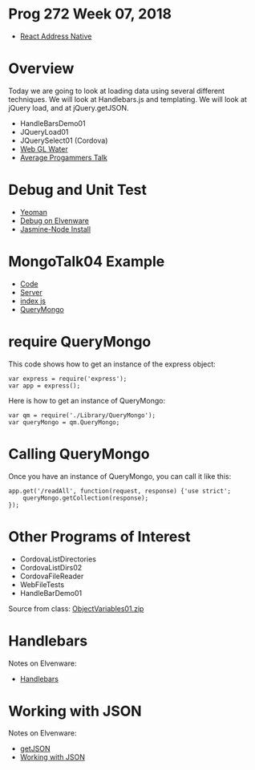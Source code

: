 # Prog 272 Week 07, 2018

- [React Address Native][ran]

[ran]: http://www.ccalvert.net/books/CloudNotes/Assignments/React/ReactNativeAddress.html

# Overview

Today we are going to look at loading data using several different techniques.
We will look at Handlebars.js and templating. We will look at jQuery load, and
at jQuery.getJSON.

-  HandleBarsDemo01
-  JQueryLoad01
-  JQuerySelect01 (Cordova)
-  [Web GL Water](http://madebyevan.com/webgl-water/)
-  [Average Progammers Talk](https://www.quora.com/Computer-Programmers/What-does-it-feel-like-to-be-an-average-programmer-among-very-talented-ones)

# Debug and Unit Test

-  [Yeoman](http://www.elvenware.com/charlie/development/web/UnitTests/Grunt.html#yeoman)
-  [Debug on Elvenware](http://www.elvenware.com/charlie/development/web/JavaScript/NodeJs.html#debug-node-in-eclipse)
-  [Jasmine-Node Install](http://www.elvenware.com/charlie/development/web/UnitTests/Jasmine.html)


# MongoTalk04 Example

- [Code](https://github.com/charliecalvert/JsObjects/tree/master/Data/MongoTalk04)
- [Server](https://github.com/charliecalvert/JsObjects/blob/master/Data/MongoTalk04/Server.js)
- [index js](https://github.com/charliecalvert/JsObjects/blob/master/Data/MongoTalk04/Public/index.js)
- [QueryMongo](https://github.com/charliecalvert/JsObjects/blob/master/Data/MongoTalk04/Library/QueryMongo.js)

# require QueryMongo

This code shows how to get an instance of the express object:

	var express = require('express');
	var app = express();

Here is how to get an instance of QueryMongo:

	var qm = require('./Library/QueryMongo');
	var queryMongo = qm.QueryMongo;

# Calling QueryMongo

Once you have an instance of QueryMongo, you can call it like this:

	app.get('/readAll', function(request, response) {'use strict';
		queryMongo.getCollection(response);
	});

# Other Programs of Interest

- CordovaListDirectories
- CordovaListDirs02
- CordovaFileReader
- WebFileTests
- HandleBarDemo01

Source from class: [ObjectVariables01.zip](<ON CANVAS>)

# Handlebars

Notes on Elvenware:

- [Handlebars](http://www.elvenware.com/charlie/development/web/JavaScript/JQueryBasic.html#jqHandlebars)


#  Working with JSON

Notes on Elvenware:

- [getJSON](http://www.elvenware.com/charlie/development/web/JavaScript/JQueryBasic.html#getJSON)
- [Working with JSON](http://www.elvenware.com/charlie/development/web/JavaScript/JsonBasics.html#working)
